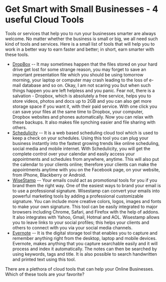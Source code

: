 # Get Smart with Small Businesses - 4 useful Cloud Tools

Tools or services that help you to run your businesses smarter are always welcome. No matter whether the business is small or big, we all need such kind of tools and services. Here is a small list of tools that will help you to work in a better way to earn faster and better; in short, earn smarter with these tools.

- <a href="http://www.dropbox.com/">DropBox</a> -- It may sometimes happen that the files stored on your hard drive get lost for some strange reason, you may forget to save an important presentation file which you should be using tomorrow morning, your laptop or computer may crash leading to the loss of e-mail database and so on. Okay, I am not scaring you but when such things happen you are left helpless and you panic. Fear not, there is a salvation - Dropbox, which is absolutely a free service, helps you to store videos, photos and docs up to 2GB and you can also get more storage space if you want it, with their paid service. With one click you can save your files at the same time to Dropbox, your computer, Dropbox websites and phones automatically. Now you can relax with these backups. It also makes file synching easier and file sharing with others.
- <a href="http://www.schedulicity.com/">Schedulicity</a> -- It is a web based scheduling cloud tool which is used to keep a check on your schedules. Using this tool you can plug your business instantly into the fastest growing trends like online scheduling, social media and mobile internet. With Schedulicity, you will get the complete control over your calendar and easily access your appointments and schedules from anywhere, anytime. This will also put the calendar to your clients online; therefore your clients can make the appointments anytime with you on the Facebook page, on your website, from iPhone, Blackberry or Android.
- <a href="http://www.wisestamp.com/">WiseStamp</a> -- Your emails could act as promotional tools for you if you brand them the right way. One of the easiest ways to brand your email is to use a professional signature. Wisestamp can convert your emails into powerful marketing tools by adding a professional customizable signature. You can include more creative colors, logos, images and fonts to make your own signature. This tool can be easily integrated to major browsers including Chrome, Safari, and Firefox with the help of addons. It also integrates with Yahoo, Gmail, Hotmal and AOL. Wisestamp allows you to leave links to your social profiles; this helps your clients and others to connect with you via your social media channels.
- <a href="http://www.evernote.com/">Evernote</a> -- It is the digital storage tool that enables you to capture and remember anything right from the desktop, laptop and mobile devices. Evernote, makes anything that you capture searchable easily and it will process and index it automatically. The notes can then be searched by using keywords, tags and title. It is also possible to search handwritten and printed text using this tool. 

There are a plethora of cloud tools that can help your Online Businesses. Which of these tools are your favorite?
